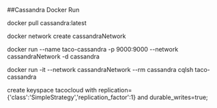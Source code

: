 
##Cassandra Docker Run

docker pull cassandra:latest

docker network create cassandraNetwork

docker run --name taco-cassandra -p 9000:9000 --network cassandraNetwork -d cassandra

docker run -it --network cassandraNetwork --rm cassandra cqlsh taco-cassandra

create keyspace tacocloud with replication={'class':'SimpleStrategy','replication_factor':1} and durable_writes=true;